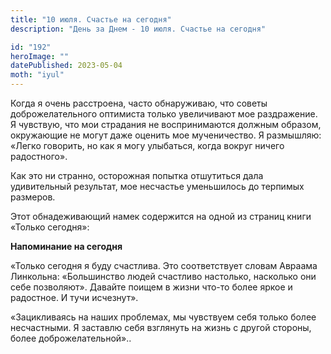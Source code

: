 ```yaml
---
title: "10 июля. Счастье на сегодня"
description: "День за Днем - 10 июля. Счастье на сегодня"

id: "192"
heroImage: ""
datePublished: 2023-05-04
moth: "iyul"
---
```


Когда я очень расстроена, часто обнаруживаю, что советы доброжелательного
оптимиста только увеличивают мое раздражение. Я чувствую, что мои страдания не
воспринимаются должным образом, окружающие не могут даже оценить мое
мученичество. Я размышляю: «Легко говорить, но как я могу улыбаться, когда
вокруг ничего радостного».

Как это ни странно, осторожная попытка отшутиться дала удивительный результат,
мое несчастье уменьшилось до терпимых размеров.

Этот обнадеживающий намек содержится на одной из страниц книги «Только
сегодня»:

**Напоминание на сегодня**

«Только сегодня я буду счастлива. Это соответствует словам Авраама Линкольна:
«Большинство людей счастливо настолько, насколько они себе позволяют». Давайте
поищем в жизни что-то более яркое и радостное. И тучи исчезнут».

«Зацикливаясь на наших проблемах, мы чувствуем себя только более несчастными.
Я заставлю себя взглянуть на жизнь с другой стороны, более доброжелательной»..

